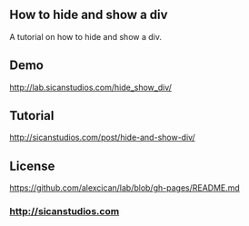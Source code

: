 ## How to hide and show a div
A tutorial on how to hide and show a div.

## Demo
http://lab.sicanstudios.com/hide_show_div/

## Tutorial
http://sicanstudios.com/post/hide-and-show-div/

## License
https://github.com/alexcican/lab/blob/gh-pages/README.md

### http://sicanstudios.com